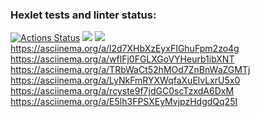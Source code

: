 ### Hexlet tests and linter status:
[![Actions Status](https://github.com/akasmall/python-project-49/workflows/hexlet-check/badge.svg)](https://github.com/akasmall/python-project-49/actions)
<a href="https://codeclimate.com/github/akasmall/python-project-49/maintainability"><img src="https://api.codeclimate.com/v1/badges/a83c753bdcdabd8080cb/maintainability" /></a>
<a href="https://codeclimate.com/github/akasmall/python-project-49/test_coverage"><img src="https://api.codeclimate.com/v1/badges/a83c753bdcdabd8080cb/test_coverage" /></a>
<br>https://asciinema.org/a/l2d7XHbXzEyxFIGhuFpm2zo4g
https://asciinema.org/a/wflFj0FGLXGoVYHeurb1ibXNT
https://asciinema.org/a/TRbWaCt52hMOd7ZnBnWaZGMTj
https://asciinema.org/a/LyNkFmRYXWqfaXuElvLxrU5x0
https://asciinema.org/a/rcyste9f7jdGC0scTzxdA6DxM
https://asciinema.org/a/E5lh3FPSXEyMvjpzHdgdQq25I
